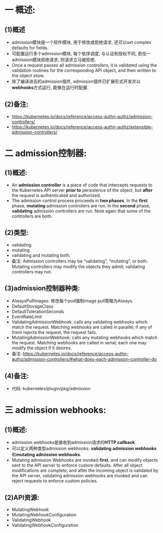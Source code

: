 # 一 概述:
## (1)概述
- admission模块是一个软件模块, 用于修改或拒绝请求, 还可以set complex defaults for fields.
- 可配置运行多个admission模块, 每个依序调度; 与认证和授权不同, 若任一admission模块拒绝请求, 则请求立马被拒绝.
- Once a request passes all admission controllers, it is validated using the validation routines for the corresponding API object, and then written to the object store.
- 除了编译进去的admission插件, admission插件已扩展形式开发并以**webhooks**方式运行, 能够在运行时配置.

## (2)备注:
- https://kubernetes.io/docs/reference/access-authn-authz/admission-controllers/
- https://kubernetes.io/docs/reference/access-authn-authz/extensible-admission-controllers/

# 二 admission控制器:
## (1)概述:
- An **admission controller** is a piece of code that intercepts requests to the Kubernetes API server **prior to** persistence of the object, but **after** the request is authenticated and authorized. 
- The admission control process proceeds in **two phases**. In the **first** phase, **mutating** admission controllers are run. In the **second** phase, **validating** admission controllers are run. Note again that some of the controllers are both.

## (2)类型:
- validating
- mutating
- validating and mutating both.
- 备注: Admission controllers may be “validating”, “mutating”, or both. Mutating controllers may modify the objects they admit; validating controllers may not.

## (3)admission控制器种类:
- AlwaysPullImages: 修改每个pod强制image pull策略为Always.
- DefaultStorageClass
- DefaultTolerationSeconds
- EventRateLimit
- ValidatingAdmissionWebhook: calls any validating webhooks which match the request. Matching webhooks are called in parallel; if any of them rejects the request, the request fails.
- MutatingAdmissionWebhook: calls any mutating webhooks which match the request. Matching webhooks are called in serial; each one may modify the object if it desires.
- 备注: https://kubernetes.io/docs/reference/access-authn-authz/admission-controllers/#what-does-each-admission-controller-do

## (4)备注:
- 代码: kubernetes/plugin/pkg/admission

# 三 admission webhooks:
## (1)概述:
- admission webhooks是接收到admission请求的**HTTP callback**.
- 可以定义两种类型admission webhooks: **validating admission webhooks**和**mutating admission webhooks**.
- Mutating admission Webhooks are invoked **first**, and can modify objects sent to the API server to enforce custom defaults. After all object modifications are complete, and after the incoming object is validated by the API server, validating admission webhooks are invoked and can reject requests to enforce custom policies.

## (2)API资源:
- MutatingWebhook
- MutatingWebhookConfiguration
- ValidatingWebhook
- ValidatingWebhookConfiguration
